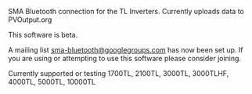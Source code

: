 SMA Bluetooth connection for the TL Inverters. Currently uploads data to PVOutput.org

This software is beta.

A mailing list sma-bluetooth@googlegroups.com has now been set up. If you are using or attempting to use this software please consider joining.

Currently supported or testing
1700TL, 2100TL, 3000TL, 3000TLHF, 4000TL, 5000TL, 10000TL